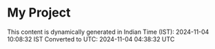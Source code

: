 # My Project

This content is dynamically generated in Indian Time (IST): 2024-11-04 10:08:32 IST
Converted to UTC: 2024-11-04 04:38:32 UTC
